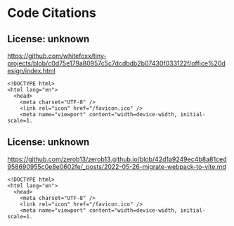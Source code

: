 # Code Citations

## License: unknown
https://github.com/whitefoxx/tiny-projects/blob/c0d75e179a80957c5c7dcdbdb2b07430f033122f/office%20design/index.html

```
<!DOCTYPE html>
<html lang="en">
  <head>
    <meta charset="UTF-8" />
    <link rel="icon" href="/favicon.ico" />
    <meta name="viewport" content="width=device-width, initial-scale=1.
```


## License: unknown
https://github.com/zerob13/zerob13.github.io/blob/42d1a9249ec4b8a81ced958690955c0e8e0602fe/_posts/2022-05-26-migrate-webpack-to-vite.md

```
<!DOCTYPE html>
<html lang="en">
  <head>
    <meta charset="UTF-8" />
    <link rel="icon" href="/favicon.ico" />
    <meta name="viewport" content="width=device-width, initial-scale=1.
```


